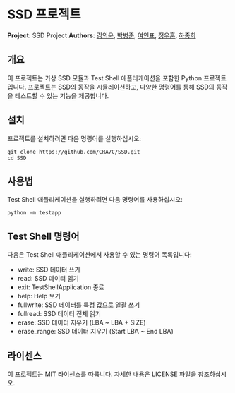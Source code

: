 # SSD 프로젝트

**Project**: SSD Project
**Authors**: [김의윤](mailto:geniuskey@gmail.com), [박병준](mailto:qazws9346@gmail.com), [여인표](mailto:winsowss@hanmail.net), [정우훈](mailto:jwh1308@gmail.com), [하종희](mailto:gk1whd2@gmail.com)

## 개요

이 프로젝트는 가상 SSD 모듈과 Test Shell 애플리케이션을 포함한 Python 프로젝트입니다. 프로젝트는 SSD의 동작을 시뮬레이션하고, 다양한 명령어를 통해 SSD의 동작을 테스트할 수 있는 기능을 제공합니다.


## 설치

프로젝트를 설치하려면 다음 명령어를 실행하십시오:


```shell
git clone https://github.com/CRA7C/SSD.git
cd SSD
```

## 사용법

Test Shell 애플리케이션을 실행하려면 다음 명령어를 사용하십시오:

```shell
python -m testapp
```

## Test Shell 명령어

다음은 Test Shell 애플리케이션에서 사용할 수 있는 명령어 목록입니다:

- write: SSD 데이터 쓰기
- read: SSD 데이터 읽기
- exit: TestShellApplication 종료
- help: Help 보기
- fullwrite: SSD 데이터를 특정 값으로 일괄 쓰기
- fullread: SSD 데이터 전체 읽기
- erase: SSD 데이터 지우기 (LBA ~ LBA + SIZE)
- erase_range: SSD 데이터 지우기 (Start LBA ~ End LBA)


## 라이센스

이 프로젝트는 MIT 라이센스를 따릅니다. 자세한 내용은 LICENSE 파일을 참조하십시오.
